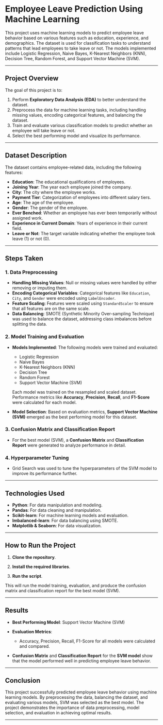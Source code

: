 # **Employee Leave Prediction Using Machine Learning**

This project uses machine learning models to predict employee leave behavior based on various features such as education, experience, and demographics. The dataset is used for classification tasks to understand patterns that lead employees to take leave or not. The models implemented include Logistic Regression, Naive Bayes, K-Nearest Neighbors (KNN), Decision Tree, Random Forest, and Support Vector Machine (SVM).

---

## **Project Overview**

The goal of this project is to:
1. Perform **Exploratory Data Analysis (EDA)** to better understand the dataset.
2. Preprocess the data for machine learning tasks, including handling missing values, encoding categorical features, and balancing the dataset.
3. Train and evaluate various classification models to predict whether an employee will take leave or not.
4. Select the best performing model and visualize its performance.

---

## **Dataset Description**

The dataset contains employee-related data, including the following features:

- **Education**: The educational qualifications of employees.
- **Joining Year**: The year each employee joined the company.
- **City**: The city where the employee works.
- **Payment Tier**: Categorization of employees into different salary tiers.
- **Age**: The age of the employee.
- **Gender**: The gender of the employee.
- **Ever Benched**: Whether an employee has ever been temporarily without assigned work.
- **Experience in Current Domain**: Years of experience in their current field.
- **Leave or Not**: The target variable indicating whether the employee took leave (1) or not (0).

---

## **Steps Taken**

### **1. Data Preprocessing**
- **Handling Missing Values**: Null or missing values were handled by either removing or imputing them.
- **Encoding Categorical Variables**: Categorical features like `Education`, `City`, and `Gender` were encoded using `LabelEncoder`.
- **Feature Scaling**: Features were scaled using `StandardScaler` to ensure that all features are on the same scale.
- **Data Balancing**: SMOTE (Synthetic Minority Over-sampling Technique) was used to balance the dataset, addressing class imbalances before splitting the data.
  
### **2. Model Training and Evaluation**
- **Models Implemented**: The following models were trained and evaluated:
  - Logistic Regression
  - Naive Bayes
  - K-Nearest Neighbors (KNN)
  - Decision Tree
  - Random Forest
  - Support Vector Machine (SVM)
  
  Each model was trained on the resampled and scaled dataset. Performance metrics like **Accuracy**, **Precision**, **Recall**, and **F1-Score** were calculated for each model.

- **Model Selection**: Based on evaluation metrics, **Support Vector Machine (SVM)** emerged as the best performing model for this dataset.

### **3. Confusion Matrix and Classification Report**
- For the best model (SVM), a **Confusion Matrix** and **Classification Report** were generated to analyze performance in detail.

### **4. Hyperparameter Tuning**
- Grid Search was used to tune the hyperparameters of the SVM model to improve its performance further.

---

## **Technologies Used**
- **Python**: For data manipulation and modeling.
- **Pandas**: For data cleaning and manipulation.
- **Scikit-learn**: For machine learning models and evaluation.
- **Imbalanced-learn**: For data balancing using SMOTE.
- **Matplotlib & Seaborn**: For data visualization.

---

## **How to Run the Project**

1. **Clone the repository**.

2. **Install the required libraries**.

3. **Run the script**.

This will run the model training, evaluation, and produce the confusion matrix and classification report for the best model (SVM).

---

## **Results**

- **Best Performing Model**: Support Vector Machine (SVM)
- **Evaluation Metrics**: 
    - Accuracy, Precision, Recall, F1-Score for all models were calculated and compared.

- **Confusion Matrix** and **Classification Report** for the **SVM model** show that the model performed well in predicting employee leave behavior.

---

## **Conclusion**

This project successfully predicted employee leave behavior using machine learning models. By preprocessing the data, balancing the dataset, and evaluating various models, SVM was selected as the best model. The project demonstrates the importance of data preprocessing, model selection, and evaluation in achieving optimal results.

---
